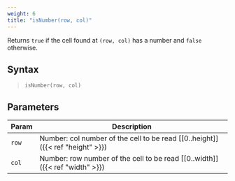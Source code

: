 ```yaml
---
weight: 6
title: "isNumber(row, col)"
---
```


Returns `true` if the cell found at `(row, col)` has a number and `false` otherwise.

## Syntax

> `isNumber(row, col)`

## Parameters

| Param    | Description                                                                     |
|----------|---------------------------------------------------------------------------------|
| `row`    | Number: col number of the cell to be read [[0..height]]({{< ref "height" >}}) |
| `col`    | Number: row number of the cell to be read [[0..width]]({{< ref "width" >}})   |